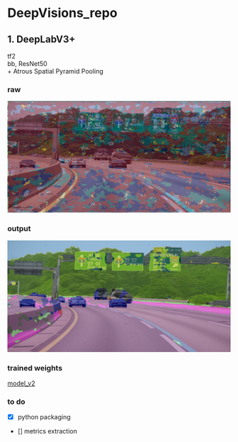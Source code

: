 # DeepVisions_repo

## 1. DeepLabV3+
tf2 \
bb, ResNet50 \
\+ Atrous Spatial Pyramid Pooling

### raw
![](raw.png)

### output
![](output.png)

### trained weights
[model_v2]( https://drive.google.com/file/d/10EBMPQvXulhmMphpqLgsyVX_5YrDVRYs/view?usp=sharing)

### to do
- [x] python packaging
- [] metrics extraction
